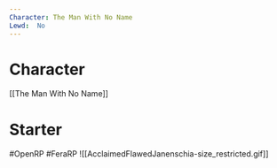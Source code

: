 ```yaml
---
Character: The Man With No Name
Lewd:  No
---
```

# Character
[[The Man With No Name]]

# Starter


#OpenRP #FeraRP
![[AcclaimedFlawedJanenschia-size_restricted.gif]]